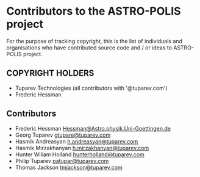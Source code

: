 # Contributors to the ASTRO-POLIS project

For the purpose of tracking copyright, this is the list of individuals and organisations who have contributed 
source code and / or ideas to ASTRO-POLIS project.


## COPYRIGHT HOLDERS

- Tuparev Technologies (all contributors with '@tuparev.com')
- Frederic Hessman

## Contributors

- Frederic Hessman <Hessman@Astro.physik.Uni-Goettingen.de>
- Georg Tuparev <gtupare@tuparev.com>
- Hasmik Andreasyan <h.andreasyan@tuparev.com>
- Hasmik Mirzakhanyan <h.mirzakhanyan@tuparev.com>
- Hunter Wiliam Holland <hunterholland@tuparev.com>
- Philip Tuparev <patupar@tuparev.com>
- Thomas Jackson <tmjackson@tuparev.com>
